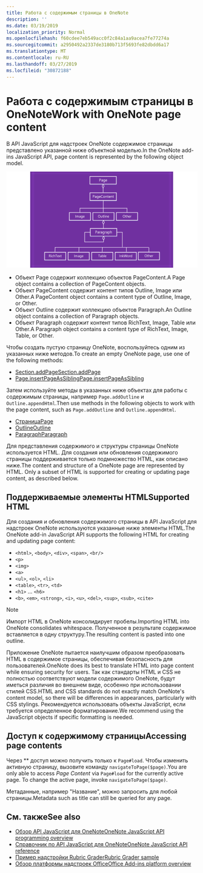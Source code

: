 ```yaml
---
title: Работа с содержимым страницы в OneNote
description: ''
ms.date: 03/19/2019
localization_priority: Normal
ms.openlocfilehash: f60cdee7eb549acc0f2c84a1aa9acea7fe77274a
ms.sourcegitcommit: a2950492a2337de3180b713f5693fe82dbdd6a17
ms.translationtype: MT
ms.contentlocale: ru-RU
ms.lasthandoff: 03/27/2019
ms.locfileid: "30872188"
---
```

# <a name="work-with-onenote-page-content"></a><span data-ttu-id="6e4d2-102">Работа с содержимым страницы в OneNote</span><span class="sxs-lookup"><span data-stu-id="6e4d2-102">Work with OneNote page content</span></span>

<span data-ttu-id="6e4d2-103">В API JavaScript для надстроек OneNote содержимое страницы представлено указанной ниже объектной моделью.</span><span class="sxs-lookup"><span data-stu-id="6e4d2-103">In the OneNote add-ins JavaScript API, page content is represented by the following object model.</span></span>

  ![Схема объектной модели страницы OneNote](../images/one-note-om-page.png)

- <span data-ttu-id="6e4d2-105">Объект Page содержит коллекцию объектов PageContent.</span><span class="sxs-lookup"><span data-stu-id="6e4d2-105">A Page object contains a collection of PageContent objects.</span></span>
- <span data-ttu-id="6e4d2-106">Объект PageContent содержит контент типов Outline, Image или Other.</span><span class="sxs-lookup"><span data-stu-id="6e4d2-106">A PageContent object contains a content type of Outline, Image, or Other.</span></span>
- <span data-ttu-id="6e4d2-107">Объект Outline содержит коллекцию объектов Paragraph.</span><span class="sxs-lookup"><span data-stu-id="6e4d2-107">An Outline object contains a collection of Paragraph objects.</span></span>
- <span data-ttu-id="6e4d2-108">Объект Paragraph содержит контент типов RichText, Image, Table или Other.</span><span class="sxs-lookup"><span data-stu-id="6e4d2-108">A Paragraph object contains a content type of RichText, Image, Table, or Other.</span></span>

<span data-ttu-id="6e4d2-109">Чтобы создать пустую страницу OneNote, воспользуйтесь одним из указанных ниже методов.</span><span class="sxs-lookup"><span data-stu-id="6e4d2-109">To create an empty OneNote page, use one of the following methods:</span></span>

- [<span data-ttu-id="6e4d2-110">Section.addPage</span><span class="sxs-lookup"><span data-stu-id="6e4d2-110">Section.addPage</span></span>](/javascript/api/onenote/onenote.section#addpage-title-)
- [<span data-ttu-id="6e4d2-111">Page.insertPageAsSibling</span><span class="sxs-lookup"><span data-stu-id="6e4d2-111">Page.insertPageAsSibling</span></span>](/javascript/api/onenote/onenote.section#insertsectionassibling-location--title-)

<span data-ttu-id="6e4d2-112">Затем используйте методы в указанных ниже объектах для работы с содержимым страницы, например `Page.addOutline` и `Outline.appendHtml`.</span><span class="sxs-lookup"><span data-stu-id="6e4d2-112">Then use methods in the following objects to work with the page content, such as `Page.addOutline` and `Outline.appendHtml`.</span></span>

- [<span data-ttu-id="6e4d2-113">Страница</span><span class="sxs-lookup"><span data-stu-id="6e4d2-113">Page</span></span>](/javascript/api/onenote/onenote.page)
- [<span data-ttu-id="6e4d2-114">Outline</span><span class="sxs-lookup"><span data-stu-id="6e4d2-114">Outline</span></span>](/javascript/api/onenote/onenote.outline)
- [<span data-ttu-id="6e4d2-115">Paragraph</span><span class="sxs-lookup"><span data-stu-id="6e4d2-115">Paragraph</span></span>](/javascript/api/onenote/onenote.paragraph)

<span data-ttu-id="6e4d2-p101">Для представления содержимого и структуры страницы OneNote используется HTML. Для создания или обновления содержимого страницы поддерживается только подмножество HTML, как описано ниже.</span><span class="sxs-lookup"><span data-stu-id="6e4d2-p101">The content and structure of a OneNote page are represented by HTML. Only a subset of HTML is supported for creating or updating page content, as described below.</span></span>

## <a name="supported-html"></a><span data-ttu-id="6e4d2-118">Поддерживаемые элементы HTML</span><span class="sxs-lookup"><span data-stu-id="6e4d2-118">Supported HTML</span></span>

<span data-ttu-id="6e4d2-119">Для создания и обновления содержимого страницы в API JavaScript для надстроек OneNote используются указанные ниже элементы HTML.</span><span class="sxs-lookup"><span data-stu-id="6e4d2-119">The OneNote add-in JavaScript API supports the following HTML for creating and updating page content:</span></span>

- <span data-ttu-id="6e4d2-120">`<html>`, `<body>`, `<div>`, `<span>`, `<br/>`</span><span class="sxs-lookup"><span data-stu-id="6e4d2-120"></span></span>
- `<p>`
- `<img>`
- `<a>`
- <span data-ttu-id="6e4d2-121">`<ul>`, `<ol>`, `<li>`</span><span class="sxs-lookup"><span data-stu-id="6e4d2-121"></span></span>
- <span data-ttu-id="6e4d2-122">`<table>`, `<tr>`, `<td>`</span><span class="sxs-lookup"><span data-stu-id="6e4d2-122"></span></span>
- <span data-ttu-id="6e4d2-123">`<h1>` ... `<h6>`</span><span class="sxs-lookup"><span data-stu-id="6e4d2-123"></span></span>
- <span data-ttu-id="6e4d2-124">`<b>`, `<em>`, `<strong>`, `<i>`, `<u>`, `<del>`, `<sup>`, `<sub>`, `<cite>`</span><span class="sxs-lookup"><span data-stu-id="6e4d2-124"></span></span>

> [!NOTE]
> <span data-ttu-id="6e4d2-125">Импорт HTML в OneNote консолидирует пробелы.</span><span class="sxs-lookup"><span data-stu-id="6e4d2-125">Importing HTML into OneNote consolidates whitespace.</span></span> <span data-ttu-id="6e4d2-126">Полученное в результате содержимое вставляется в одну структуру.</span><span class="sxs-lookup"><span data-stu-id="6e4d2-126">The resulting content is pasted into one outline.</span></span>

<span data-ttu-id="6e4d2-127">Приложение OneNote пытается наилучшим образом преобразовать HTML в содержимое страницы, обеспечивая безопасность для пользователей.</span><span class="sxs-lookup"><span data-stu-id="6e4d2-127">OneNote does its best to translate HTML into page content while ensuring security for users.</span></span> <span data-ttu-id="6e4d2-128">Так как стандарты HTML и CSS не полностью соответствуют модели содержимого OneNote, будут иметься различия во внешнем виде, особенно при использовании стилей CSS.</span><span class="sxs-lookup"><span data-stu-id="6e4d2-128">HTML and CSS standards do not exactly match OneNote's content model, so there will be differences in appearances, particularly with CSS stylings.</span></span> <span data-ttu-id="6e4d2-129">Рекомендуется использовать объекты JavaScript, если требуется определенное форматирование.</span><span class="sxs-lookup"><span data-stu-id="6e4d2-129">We recommend using the JavaScript objects if specific formatting is needed.</span></span>

## <a name="accessing-page-contents"></a><span data-ttu-id="6e4d2-130">Доступ к содержимому страницы</span><span class="sxs-lookup"><span data-stu-id="6e4d2-130">Accessing page contents</span></span>

<span data-ttu-id="6e4d2-p104">Через \*\* доступ можно получить только к `Page#load`. Чтобы изменить активную страницу, вызовите команду `navigateToPage($page)`.</span><span class="sxs-lookup"><span data-stu-id="6e4d2-p104">You are only able to access *Page Content* via `Page#load` for the currently active page. To change the active  page, invoke `navigateToPage($page)`.</span></span>

<span data-ttu-id="6e4d2-133">Метаданные, например "Название", можно запросить для любой страницы.</span><span class="sxs-lookup"><span data-stu-id="6e4d2-133">Metadata such as title can still be queried for any page.</span></span>

## <a name="see-also"></a><span data-ttu-id="6e4d2-134">См. также</span><span class="sxs-lookup"><span data-stu-id="6e4d2-134">See also</span></span>

- [<span data-ttu-id="6e4d2-135">Обзор API JavaScript для OneNote</span><span class="sxs-lookup"><span data-stu-id="6e4d2-135">OneNote JavaScript API programming overview</span></span>](onenote-add-ins-programming-overview.md)
- [<span data-ttu-id="6e4d2-136">Справочник по API JavaScript для OneNote</span><span class="sxs-lookup"><span data-stu-id="6e4d2-136">OneNote JavaScript API reference</span></span>](/office/dev/add-ins/reference/overview/onenote-add-ins-javascript-reference)
- [<span data-ttu-id="6e4d2-137">Пример надстройки Rubric Grader</span><span class="sxs-lookup"><span data-stu-id="6e4d2-137">Rubric Grader sample</span></span>](https://github.com/OfficeDev/OneNote-Add-in-Rubric-Grader)
- [<span data-ttu-id="6e4d2-138">Обзор платформы надстроек Office</span><span class="sxs-lookup"><span data-stu-id="6e4d2-138">Office Add-ins platform overview</span></span>](../overview/office-add-ins.md)
